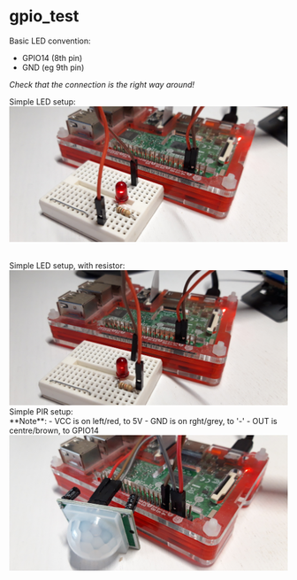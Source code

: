 # gpio_test

Basic LED convention:
* GPIO14 (8th pin)
* GND (eg 9th pin)

_Check that the connection is the right way around!_


Simple LED setup:<br/>
<img src="https://raw.githubusercontent.com/richardbw/gpio_test/main/img/20210220_171910.jpg" width="550"/>


<br/>
Simple LED setup, with resistor:<br/>
<img src="https://raw.githubusercontent.com/richardbw/gpio_test/main/img/20210220_171927.jpg" width="550"/>

<br/>
Simple PIR setup:<br/>
**Note**: 
- VCC is on left/red, to 5V
- GND is on rght/grey, to '-'
- OUT is centre/brown, to GPIO14
<br/>
<img src="https://raw.githubusercontent.com/richardbw/gpio_test/main/img/20210220_155255.jpg" width="550"/>

